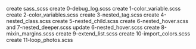 create sass_scss
create 0-debug_log.scss
create 1-color_variable.scss
create 2-color_variables.scss
create 3-nested_tag.scss
create 4-nested_class.scss
create 5-nested_child.scss
create 6-nested_hover.scss and 7-nested_deeper.scss
update 6-nested_hover.scss
create 8-mixin_margins.scss
create 9-extend_list.scss
create 10-import_colors.scss
create 11-loop_photos.scss
